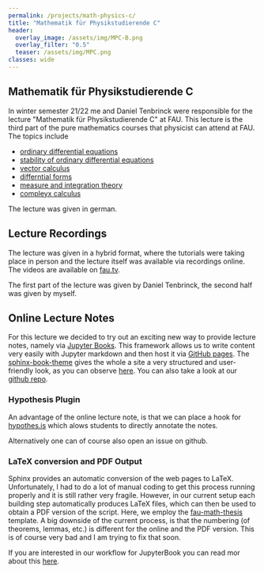 ```yaml
---
permalink: /projects/math-physics-c/
title: "Mathematik für Physikstudierende C"
header:
  overlay_image: /assets/img/MPC-B.png
  overlay_filter: "0.5"
  teaser: /assets/img/MPC.png
classes: wide
---
```


## Mathematik für Physikstudierende C

In winter semester 21/22 me and Daniel Tenbrinck were responsible for the lecture "Mathematik für Physikstudierende C" at FAU. This lecture is the third part of the pure mathematics courses that physicist can attend at FAU. The topics include

* [ordinary differential equations](https://fau-ammn.github.io/MathPhysicsC/odestability/stabilitaetsanalyse.html)
* [stability of ordinary differential equations](https://fau-ammn.github.io/MathPhysicsC/odestability/stabilitaetsanalyse.html)
* [vector calculus](https://fau-ammn.github.io/MathPhysicsC/vektoranalysis/vektoranalysis.html)
* [differntial forms](https://fau-ammn.github.io/MathPhysicsC/manifolds/manifolds.html)
* [measure and integration theory](https://fau-ammn.github.io/MathPhysicsC/masstheorie/intro_masstheorie.html)
* [compleyx calculus](https://fau-ammn.github.io/MathPhysicsC/complexanalysis/complexanalysis.html)

The lecture was given in german.

## Lecture Recordings

The lecture was given in a hybrid format, where the tutorials were taking place in person and the lecture itself was available via recordings online. The videos are available on [fau.tv](https://www.fau.tv/course/id/2691).

The first part of the lecture was given by Daniel Tenbrinck, the second half was given by myself.

## Online Lecture Notes

For this lecture we decided to try out an exciting new way to provide lecture notes, namely via [Jupyter Books](https://jupyterbook.org/intro.html). This framework allows us to write content very easily with Jupyter markdown and then host it via [GitHub pages](https://pages.github.com/). The [sphinx-book-theme](https://github.com/executablebooks/sphinx-book-theme) gives the whole a site a very structured and user-friendly look, as you can observe [here](https://fau-ammn.github.io/MathPhysicsC/intro.html).  You can also take a look at our [github repo](https://github.com/FAU-AMMN/MathPhysicsC).

### Hypothesis Plugin

An advantage of the online lecture note, is that we can place a hook for [hypothes.is](https://web.hypothes.is/) which alows students to directly annotate the notes.

Alternatively one can of course also open an issue on github.

### LaTeX conversion and PDF Output

Sphinx provides an automatic conversion of the web pages to LaTeX. Unfortunately, I had to do a lot of manual coding to get this process running properly and it is still rather very fragile. However, in our current setup each building step automatically produces LaTeX files, which can then be used to obtain a PDF version of the script. Here, we employ the [fau-math-thesis](https://github.com/TimRoith/fau-math-thesis) template. A big downside of the current process, is that the numbering (of theorems, lemmas, etc.) is different for the online and the PDF version. This is of course very bad and I am trying to fix that soon.

If you are interested in our workflow for JupyterBook you can read mor about this [here](/jb-workflow/).
